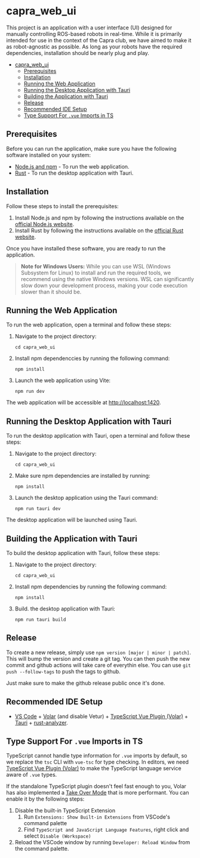# capra_web_ui

This project is an application with a user interface (UI) designed for manually controlling ROS-based robots in real-time. While it is primarily intended for use in the context of the Capra club, we have aimed to make it as robot-agnostic as possible. As long as your robots have the required dependencies, installation should be nearly plug and play.

- [capra\_web\_ui](#capra_web_ui)
  - [Prerequisites](#prerequisites)
  - [Installation](#installation)
  - [Running the Web Application](#running-the-web-application)
  - [Running the Desktop Application with Tauri](#running-the-desktop-application-with-tauri)
  - [Building the Application with Tauri](#building-the-application-with-tauri)
  - [Release](#release)
  - [Recommended IDE Setup](#recommended-ide-setup)
  - [Type Support For `.vue` Imports in TS](#type-support-for-vue-imports-in-ts)

## Prerequisites

Before you can run the application, make sure you have the following software installed on your system:

- [Node.js and npm](https://nodejs.org/) - To run the web application.
- [Rust](https://www.rust-lang.org/) - To run the desktop application with Tauri.

## Installation

Follow these steps to install the prerequisites:

1. Install Node.js and npm by following the instructions available on the [official Node.js website](https://nodejs.org/).
2. Install Rust by following the instructions available on the [official Rust website](https://www.rust-lang.org/).

Once you have installed these software, you are ready to run the application.

> **Note for Windows Users:** While you can use WSL (Windows Subsystem for Linux) to install and run the required tools, we recommend using the native Windows versions. WSL can significantly slow down your development process, making your code execution slower than it should be.

## Running the Web Application

To run the web application, open a terminal and follow these steps:

1. Navigate to the project directory:
   ```shell
   cd capra_web_ui
   ```
2. Install npm dependenccies by running the following command:
   ```shell
   npm install
   ```
3. Launch the web application using Vite:
   ```shell
   npm run dev
   ```

The web application will be accessible at <http://localhost:1420>.

## Running the Desktop Application with Tauri

To run the desktop application with Tauri, open a terminal and follow these steps:

1. Navigate to the project directory:
   ```shell
   cd capra_web_ui
   ```
2. Make sure npm dependencies are installed by running:
   ```shell
   npm install
   ```
3. Launch the desktop application using the Tauri command:
   ```shell
   npm run tauri dev
   ```

The desktop application will be launched using Tauri.

## Building the Application with Tauri

To build the desktop application with Tauri, follow these steps:

1. Navigate to the project directory:
   ```shell
   cd capra_web_ui
   ```
2. Install npm dependencies by running the following command:
   ```shell
   npm install
   ```
3. Build. the desktop application with Tauri:
    ```shell
    npm run tauri build
    ```

## Release

To create a new release, simply use `npm version [major | minor | patch]`. This will bump the version and create a git tag. You can then push the new commit and github actions will take care of everythin else. You can use `git push --follow-tags` to push the tags to github.

Just make sure to make the github release public once it's done.

## Recommended IDE Setup

- [VS Code](https://code.visualstudio.com/) + [Volar](https://marketplace.visualstudio.com/items?itemName=Vue.volar) (and disable Vetur) + [TypeScript Vue Plugin (Volar)](https://marketplace.visualstudio.com/items?itemName=Vue.vscode-typescript-vue-plugin) + [Tauri](https://marketplace.visualstudio.com/items?itemName=tauri-apps.tauri-vscode) + [rust-analyzer](https://marketplace.visualstudio.com/items?itemName=rust-lang.rust-analyzer).

## Type Support For `.vue` Imports in TS

TypeScript cannot handle type information for `.vue` imports by default, so we replace the `tsc` CLI with `vue-tsc` for type checking. In editors, we need [TypeScript Vue Plugin (Volar)](https://marketplace.visualstudio.com/items?itemName=Vue.vscode-typescript-vue-plugin) to make the TypeScript language service aware of `.vue` types.

If the standalone TypeScript plugin doesn't feel fast enough to you, Volar has also implemented a [Take Over Mode](https://github.com/johnsoncodehk/volar/discussions/471#discussioncomment-1361669) that is more performant. You can enable it by the following steps:

1. Disable the built-in TypeScript Extension
   1. Run `Extensions: Show Built-in Extensions` from VSCode's command palette
   2. Find `TypeScript and JavaScript Language Features`, right click and select `Disable (Workspace)`
2. Reload the VSCode window by running `Developer: Reload Window` from the command palette.
